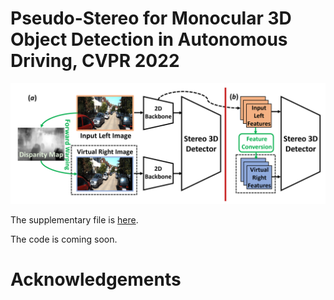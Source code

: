 # Pseudo-Stereo for Monocular 3D Object Detection in Autonomous Driving, CVPR 2022
![avatar](img/overview.png)

The supplementary file is [here](pdf/supplementary_file.pdf).

The code is coming soon.

# Acknowledgements

